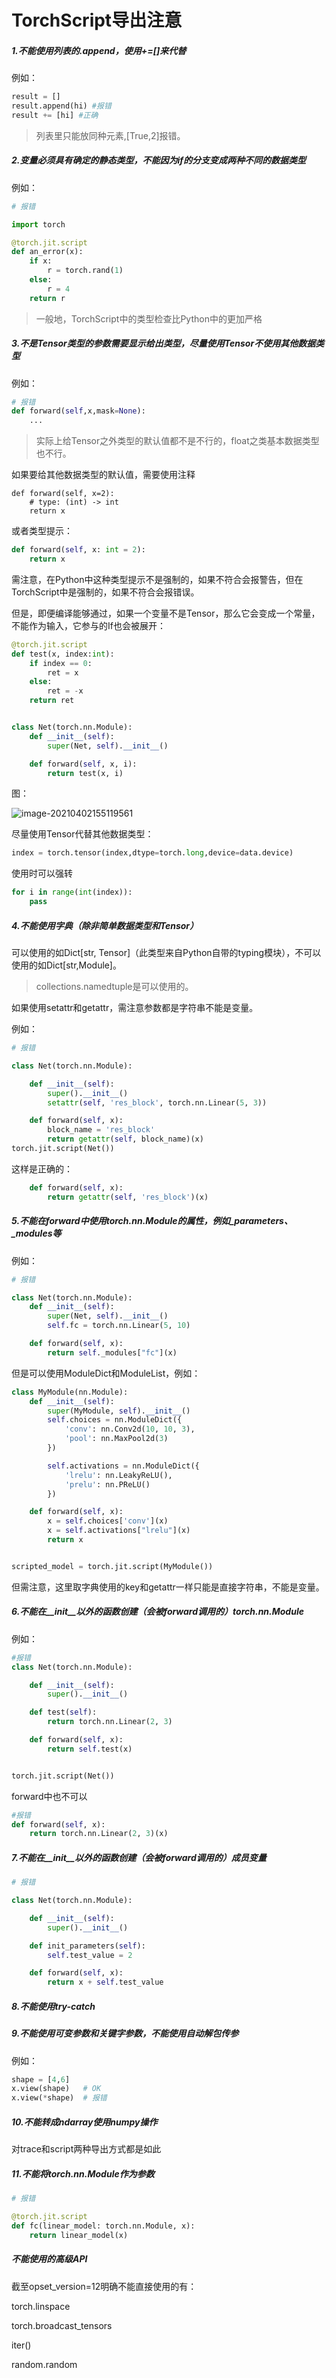 # TorchScript导出注意

##### 1.不能使用列表的.append，使用+=[]来代替

例如：

```python
result = []
result.append(hi) #报错
result += [hi] #正确
```

> 列表里只能放同种元素,[True,2]报错。

##### 2.变量必须具有确定的静态类型，不能因为if的分支变成两种不同的数据类型

例如：

```python
# 报错

import torch

@torch.jit.script
def an_error(x):
    if x:
        r = torch.rand(1)
    else:
        r = 4
    return r
```

> 一般地，TorchScript中的类型检查比Python中的更加严格

##### 3.不是Tensor类型的参数需要显示给出类型，尽量使用Tensor不使用其他数据类型

例如：

```python
# 报错
def forward(self,x,mask=None):
    ...
```

> 实际上给Tensor之外类型的默认值都不是不行的，float之类基本数据类型也不行。

如果要给其他数据类型的默认值，需要使用注释

```
def forward(self, x=2):
    # type: (int) -> int
    return x
```

或者类型提示：

```python
def forward(self, x: int = 2):
    return x
```

需注意，在Python中这种类型提示不是强制的，如果不符合会报警告，但在TorchScript中是强制的，如果不符合会报错误。

但是，即便编译能够通过，如果一个变量不是Tensor，那么它会变成一个常量，不能作为输入，它参与的If也会被展开：

```python
@torch.jit.script
def test(x, index:int):
    if index == 0:
        ret = x
    else:
        ret = -x
    return ret


class Net(torch.nn.Module):
    def __init__(self):
        super(Net, self).__init__()

    def forward(self, x, i):
        return test(x, i)
```

图：

![image-20210402155119561](illustrations/image-20210402155119561.png)

尽量使用Tensor代替其他数据类型：

```python
index = torch.tensor(index,dtype=torch.long,device=data.device)
```

使用时可以强转

```python
for i in range(int(index)):
    pass
```



##### 4.不能使用字典（除非简单数据类型和Tensor）

可以使用的如Dict[str, Tensor]（此类型来自Python自带的typing模块），不可以使用的如Dict[str,Module]。

> collections.namedtuple是可以使用的。

如果使用setattr和getattr，需注意参数都是字符串不能是变量。

例如：

```python
# 报错

class Net(torch.nn.Module):

    def __init__(self):
        super().__init__()
        setattr(self, 'res_block', torch.nn.Linear(5, 3))

    def forward(self, x):
        block_name = 'res_block'
        return getattr(self, block_name)(x)
torch.jit.script(Net())
```

这样是正确的：

```python
    def forward(self, x):
        return getattr(self, 'res_block')(x)
```

##### 5.不能在forward中使用torch.nn.Module的属性，例如\_parameters、\_modules等

例如：

```python
# 报错

class Net(torch.nn.Module):
    def __init__(self):
        super(Net, self).__init__()
        self.fc = torch.nn.Linear(5, 10)

    def forward(self, x):
        return self._modules["fc"](x)
```

但是可以使用ModuleDict和ModuleList，例如：

```python
class MyModule(nn.Module):
    def __init__(self):
        super(MyModule, self).__init__()
        self.choices = nn.ModuleDict({
            'conv': nn.Conv2d(10, 10, 3),
            'pool': nn.MaxPool2d(3)
        })

        self.activations = nn.ModuleDict({
            'lrelu': nn.LeakyReLU(),
            'prelu': nn.PReLU()
        })

    def forward(self, x):
        x = self.choices['conv'](x)
        x = self.activations["lrelu"](x)
        return x


scripted_model = torch.jit.script(MyModule())
```

但需注意，这里取字典使用的key和getattr一样只能是直接字符串，不能是变量。



##### 6.不能在\_\_init\_\_以外的函数创建（会被forward调用的）torch.nn.Module

例如：

```python
#报错
class Net(torch.nn.Module):

    def __init__(self):
        super().__init__()

    def test(self):
        return torch.nn.Linear(2, 3)

    def forward(self, x):
        return self.test(x)


torch.jit.script(Net())
```

forward中也不可以

```python
#报错
def forward(self, x):
    return torch.nn.Linear(2, 3)(x)
```

##### 7.不能在\_\_init\_\_以外的函数创建（会被forward调用的）成员变量

```python
# 报错

class Net(torch.nn.Module):

    def __init__(self):
        super().__init__()

    def init_parameters(self):
        self.test_value = 2

    def forward(self, x):
        return x + self.test_value
```

##### 8.不能使用try-catch

##### 9.不能使用可变参数和关键字参数，不能使用自动解包传参

例如：

```python
shape = [4,6]
x.view(shape) 	# OK
x.view(*shape)	# 报错
```

##### 10.不能转成ndarray使用numpy操作

对trace和script两种导出方式都是如此

##### 11.不能将torch.nn.Module作为参数

```python
# 报错

@torch.jit.script
def fc(linear_model: torch.nn.Module, x):
    return linear_model(x)
```



##### 不能使用的高级API

截至opset_version=12明确不能直接使用的有：

torch.linspace

torch.broadcast_tensors

iter()

random.random

